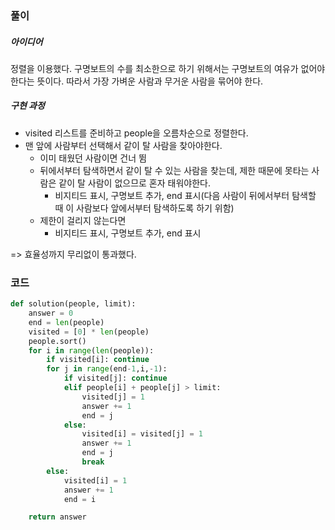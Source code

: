 ### 풀이

##### 아이디어

정렬을 이용했다. 구명보트의 수를 최소한으로 하기 위해서는 구명보트의 여유가 없어야한다는 뜻이다. 따라서 가장 가벼운 사람과 무거운 사람을 묶어야 한다.



##### 구현 과정

- visited 리스트를 준비하고 people을 오름차순으로 정렬한다.
- 맨 앞에 사람부터 선택해서 같이 탈 사람을 찾아야한다.
  - 이미 태웠던 사람이면 건너 뜀
  - 뒤에서부터 탐색하면서 같이 탈 수 있는 사람을 찾는데, 제한 때문에 못타는 사람은 같이 탈 사람이 없으므로 혼자 태워야한다.
    - 비지티드 표시, 구명보트 추가, end 표시(다음 사람이 뒤에서부터 탐색할 때 이 사람보다 앞에서부터 탐색하도록 하기 위함)
  - 제한이 걸리지 않는다면
    - 비지티드 표시, 구명보트 추가, end 표시



=> 효율성까지 무리없이 통과했다.



### 코드

```python
def solution(people, limit):
    answer = 0
    end = len(people)
    visited = [0] * len(people)
    people.sort()
    for i in range(len(people)):
        if visited[i]: continue
        for j in range(end-1,i,-1):
            if visited[j]: continue
            elif people[i] + people[j] > limit:
                visited[j] = 1
                answer += 1
                end = j
            else:
                visited[i] = visited[j] = 1
                answer += 1
                end = j
                break
        else:
            visited[i] = 1
            answer += 1
            end = i

    return answer
```

